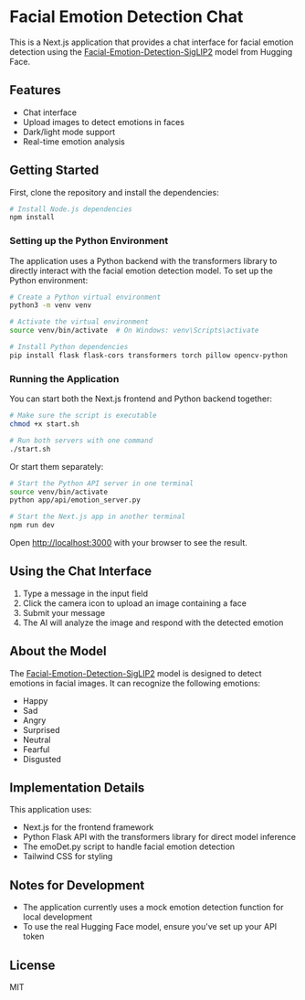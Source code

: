 # Facial Emotion Detection Chat

This is a Next.js application that provides a chat interface for facial emotion detection using the [Facial-Emotion-Detection-SigLIP2](https://huggingface.co/prithivMLmods/Facial-Emotion-Detection-SigLIP2) model from Hugging Face.

## Features

- Chat interface
- Upload images to detect emotions in faces
- Dark/light mode support
- Real-time emotion analysis

## Getting Started

First, clone the repository and install the dependencies:

```bash
# Install Node.js dependencies
npm install
```

### Setting up the Python Environment

The application uses a Python backend with the transformers library to directly interact with the facial emotion detection model. To set up the Python environment:

```bash
# Create a Python virtual environment
python3 -m venv venv

# Activate the virtual environment
source venv/bin/activate  # On Windows: venv\Scripts\activate

# Install Python dependencies
pip install flask flask-cors transformers torch pillow opencv-python
```

### Running the Application

You can start both the Next.js frontend and Python backend together:

```bash
# Make sure the script is executable
chmod +x start.sh

# Run both servers with one command
./start.sh
```

Or start them separately:

```bash
# Start the Python API server in one terminal
source venv/bin/activate
python app/api/emotion_server.py

# Start the Next.js app in another terminal
npm run dev
```

Open [http://localhost:3000](http://localhost:3000) with your browser to see the result.

## Using the Chat Interface

1. Type a message in the input field
2. Click the camera icon to upload an image containing a face
3. Submit your message
4. The AI will analyze the image and respond with the detected emotion

## About the Model

The [Facial-Emotion-Detection-SigLIP2](https://huggingface.co/prithivMLmods/Facial-Emotion-Detection-SigLIP2) model is designed to detect emotions in facial images. It can recognize the following emotions:

- Happy
- Sad
- Angry
- Surprised
- Neutral
- Fearful
- Disgusted

## Implementation Details

This application uses:

- Next.js for the frontend framework
- Python Flask API with the transformers library for direct model inference
- The emoDet.py script to handle facial emotion detection
- Tailwind CSS for styling

## Notes for Development

- The application currently uses a mock emotion detection function for local development
- To use the real Hugging Face model, ensure you've set up your API token

## License

MIT

